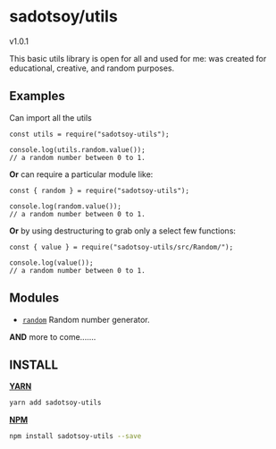 # sadotsoy/utils
v1.0.1

This basic utils library is open for all and used for me: was created for educational, creative, and random purposes.


## Examples

Can import all the utils

```JS
const utils = require("sadotsoy-utils");

console.log(utils.random.value());
// a random number between 0 to 1.
```

**Or** can require a particular module like:

```JS
const { random } = require("sadotsoy-utils");

console.log(random.value());
// a random number between 0 to 1.
```

**Or** by using destructuring to grab only a select few functions:
```JS
const { value } = require("sadotsoy-utils/src/Random/");

console.log(value());
// a random number between 0 to 1.
```

## Modules
- [`random`](./docs/random.md) Random number generator.


**AND** more to come.......


## INSTALL

[**YARN**](https://yarnpkg.com)

```sh
yarn add sadotsoy-utils
```

[**NPM**](https://npmjs.com/)

```sh
npm install sadotsoy-utils --save
```
